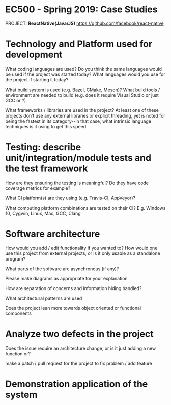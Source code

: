 # EC500 - Spring 2019:  Case Studies

PROJECT: **ReactNative(Java/JS)** 
https://github.com/facebook/react-native

# Technology and Platform used for development
What coding languages are used? Do you think the same languages would be used if the project was started today? What languages would you use for the project if starting it today?

What build system is used (e.g. Bazel, CMake, Meson)? What build tools / environment are needed to build (e.g. does it require Visual Studio or just GCC or ?)

What frameworks / libraries are used in the project? At least one of these projects don’t use any external libraries or explicit threading, yet is noted for being the fastest in its category--in that case, what intrinsic language techniques is it using to get this speed.

# Testing: describe unit/integration/module tests and the test framework
How are they ensuring the testing is meaningful? Do they have code coverage metrics for example?

What CI platform(s) are they using (e.g. Travis-CI, AppVeyor)?

What computing platform combinations are tested on their CI? E.g. Windows 10, Cygwin, Linux, Mac, GCC, Clang

# Software architecture
How would you add / edit functionality if you wanted to? How would one use this project from external projects, or is it only usable as a standalone program?

What parts of the software are asynchronous (if any)?

Please make diagrams as appropriate for your explanation

How are separation of concerns and information hiding handled?

What architectural patterns are used

Does the project lean more towards object oriented or functional components

# Analyze two defects in the project
Does the issue require an architecture change, or is it just adding a new function or?

make a patch / pull request for the project to fix problem / add feature

# Demonstration application of the system
